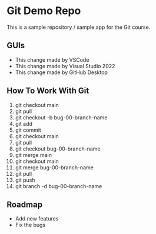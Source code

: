 # Git Demo Repo
This is a sample repository / sample app for the Git course.


## GUIs
*   This change made by VSCode
*	This change made by Visual Studio 2022
*   This change made by GitHub Desktop

## How To Work With Git
1. git checkout main
2. git pull
3. git checkout -b bug-00-branch-name
4. git add
5. git commit
6. git checkout main
7. git pull
8. git checkout bug-00-branch-name
9. git merge main
10. git checkout main
11. git merge bug-00-branch-name
12. git pull
13. git push
14. git branch -d bug-00-branch-name


## Roadmap
* Add new features
* Fix the bugs
